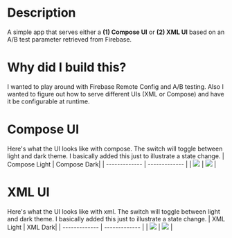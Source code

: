 # Description
A simple app that serves either a **(1) Compose UI** or **(2) XML UI** based on an A/B test parameter retrieved from Firebase.

# Why did I build this?
I wanted to play around with Firebase Remote Config and A/B testing. Also I wanted to figure out how to serve different UIs (XML or Compose) and have it be configurable at runtime.

# Compose UI
Here's what the UI looks like with compose. The switch will toggle between light and dark theme. I basically added this just to illustrate a state change.
| Compose Light  | Compose Dark|
| ------------- | ------------- |
| <img src="art/compose_light.png"> | <img src="art/compose_dark.png">  |

# XML UI
Here's what the UI looks like with xml. The switch will toggle between light and dark theme. I basically added this just to illustrate a state change.
| XML Light  | XML Dark|
| ------------- | ------------- |
| <img src="art/xml_light.png"> | <img src="art/xml_dark.png">  |
